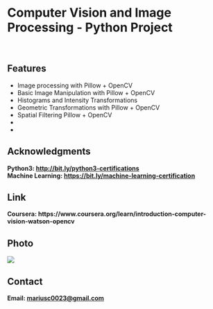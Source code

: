 <h1> Computer Vision and Image Processing - Python Project</h1>
<br>
<h2>Features</h2>
<ul>
    <li>Image processing with Pillow + OpenCV</li>
    <li>Basic Image Manipulation with Pillow + OpenCV</li>
    <li>Histograms and Intensity Transformations</li>
    <li>Geometric Transformations with Pillow + OpenCV</li>
    <li>Spatial Filtering Pillow + OpenCV</li>
    <li></li>
    <li></li>
</ul>


<h2>Acknowledgments</h2>

<b> Python3: http://bit.ly/python3-certifications </b>
<br>
<b> Machine Learning: https://bit.ly/machine-learning-certification <b>
<br>

<h2> Link </h2>
<b> Coursera: https://www.coursera.org/learn/introduction-computer-vision-watson-opencv</b>
<br>

<h2>Photo</h2>
<img src="photo.png">
<br>
<h2>Contact</h2>

<b> Email: mariusc0023@gmail.com </b>
